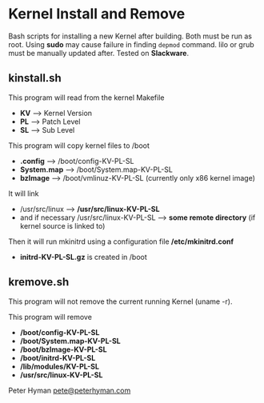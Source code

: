 Kernel Install and Remove
=========================

Bash scripts for installing a new Kernel after building.
Both must be run as root.
Using **sudo** may cause failure in finding `depmod` command.
lilo or grub must be manually updated after.
Tested on **Slackware**.

kinstall.sh
-----------

This program will read from the kernel Makefile
* **KV** --> Kernel Version
* **PL** --> Patch Level
* **SL** --> Sub Level

This program will copy kernel files to /boot
* **.config** --> /boot/config-KV-PL-SL
* **System.map** --> /boot/System.map-KV-PL-SL
* **bzImage** --> /boot/vmlinuz-KV-PL-SL (currently only x86 kernel image)

It will link
* /usr/src/linux --> **/usr/src/linux-KV-PL-SL**
* and if necessary /usr/src/linux-KV-PL-SL --> **some remote directory**
  (if kernel source is linked to)

Then it will run mkinitrd using a configuration file **/etc/mkinitrd.conf**
* **initrd-KV-PL-SL.gz** is created in /boot

kremove.sh
----------

This program will not remove the current running Kernel (uname -r).

This program will remove
* **/boot/config-KV-PL-SL**
* **/boot/System.map-KV-PL-SL**
* **/boot/bzImage-KV-PL-SL**
* **/boot/initrd-KV-PL-SL**
* **/lib/modules/KV-PL-SL**
* **/usr/src/linux-KV-PL-SL**

Peter Hyman
pete@peterhyman.com

